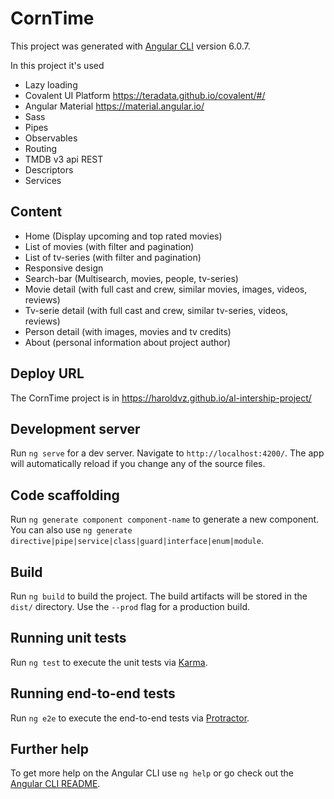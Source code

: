 # CornTime

This project was generated with [Angular CLI](https://github.com/angular/angular-cli) version 6.0.7.

In this project it's used

- Lazy loading
- Covalent UI Platform https://teradata.github.io/covalent/#/
- Angular Material https://material.angular.io/
- Sass
- Pipes
- Observables
- Routing
- TMDB v3 api REST
- Descriptors
- Services

## Content

- Home (Display upcoming and top rated movies)
- List of movies (with filter and pagination)
- List of tv-series (with filter and pagination)
- Responsive design
- Search-bar (Multisearch, movies, people, tv-series)
- Movie detail (with full cast and crew, similar movies, images, videos, reviews)
- Tv-serie detail (with full cast and crew, similar tv-series, videos, reviews)
- Person detail (with images, movies and tv credits)
- About (personal information about project author)

## Deploy URL
The CornTime project is in https://haroldvz.github.io/al-intership-project/

## Development server

Run `ng serve` for a dev server. Navigate to `http://localhost:4200/`. The app will automatically reload if you change any of the source files.

## Code scaffolding

Run `ng generate component component-name` to generate a new component. You can also use `ng generate directive|pipe|service|class|guard|interface|enum|module`.

## Build

Run `ng build` to build the project. The build artifacts will be stored in the `dist/` directory. Use the `--prod` flag for a production build.

## Running unit tests

Run `ng test` to execute the unit tests via [Karma](https://karma-runner.github.io).

## Running end-to-end tests

Run `ng e2e` to execute the end-to-end tests via [Protractor](http://www.protractortest.org/).

## Further help

To get more help on the Angular CLI use `ng help` or go check out the [Angular CLI README](https://github.com/angular/angular-cli/blob/master/README.md).

